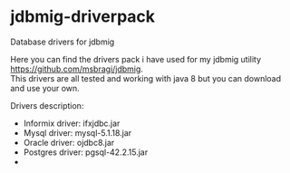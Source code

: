 # jdbmig-driverpack
Database drivers for jdbmig

Here you can find the drivers pack i have used for my jdbmig utility https://github.com/msbragi/jdbmig.
<br>This drivers are all tested and working with java 8 but you can download and use your own.

Drivers description:
<ul>
  <li>Informix driver:  ifxjdbc.jar</li>
  <li>Mysql driver:     mysql-5.1.18.jar</li>
  <li>Oracle driver:    ojdbc8.jar</li>
  <li>Postgres driver:  pgsql-42.2.15.jar</li>
  <li><SQLite driver:    sqlite-jdbc-3.32.3.8.jar</li>
</ul>
